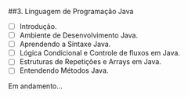 ##3. Linguagem de Programação Java

- [ ] Introdução.
- [ ] Ambiente de Desenvolvimento Java.
- [ ] Aprendendo a Sintaxe Java.
- [ ] Lógica Condicional e Controle de fluxos em Java.
- [ ] Estruturas de Repetições e Arrays em Java.
- [ ] Entendendo Métodos Java.

Em andamento...
